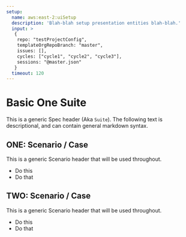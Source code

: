 ```yaml
---
setup:
  name: aws:east-2:uiSetup
  description: 'Blah-blah setup presentation entities blah-blah.'
  input: >
   {
    repo: "testProjectConfig",
    templateOrgRepoBranch: "master",
    issues: [],
    cycles: ["cycle1", "cycle2", "cycle3"],
    sessions: "@master.json"
   }
  timeout: 120
---
```


# Basic One Suite

This is a generic Spec header (Aka `Suite`). The following text is descriptional, and can
contain general markdown syntax. 


## ONE: Scenario / Case 
This is a generic Scenario header that will be used throughout.

  * Do this
  * Do that

## TWO: Scenario / Case 
This is a generic Scenario header that will be used throughout.

  * Do this
  * Do that
